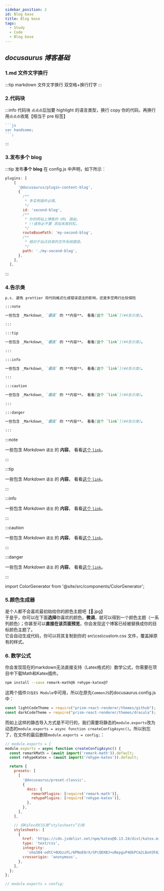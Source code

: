 ```yaml
---
sidebar_position: 2
id: Blog base
title: Blog base
tags:
  - Study
  - Code
  - Blog base
---
```


## _docusaurus 博客基础_

### 1.md 文件文字换行

:::tip markdown 文件文字换行
双空格+换行打字
:::

### 2.代码块

:::info 代码块
`点点点`后加要 highlight 的语言类型，换行 copy 你的代码，再换行用`点点点`收尾【相当于 pre 标签】

````js
```js
var handsome;
```;
````

:::

### 3.发布多个 blog

:::tip 发布**多个 blog**
在 config.js 中声明，如下所示：

```js title="docusaurus.config.js"
plugins: [
    [
      '@docusaurus/plugin-content-blog',
      {
        /**
         * 多实例插件必填。
         */
        id: 'second-blog',
        /**
         * 你的网站上博客的 URL 路由。
         * !!请务必不要 添加末尾斜杠。
         */
        routeBasePath: 'my-second-blog',
        /**
         * 相对于站点目录的文件系统路径。
         */
        path: './my-second-blog',
      },
    ],
  ],
```

:::

### 4.告示类

```markdown
p.s. 避免 prettier 将代码格式化成错误语法的影响，还是多空两行比较保险

:::note

一些包含 _Markdown_ `语法` 的 **内容**。 看看[这个 `link`](#4告示类)。

:::

:::tip

一些包含 _Markdown_ `语法` 的 **内容**。 看看[这个 `link`](#4告示类)。

:::

:::info

一些包含 _Markdown_ `语法` 的 **内容**。 看看[这个 `link`](#4告示类)。

:::

:::caution

一些包含 _Markdown_ `语法` 的 **内容**。 看看[这个 `link`](#4告示类)。

:::

:::danger

一些包含 _Markdown_ `语法` 的 **内容**。 看看[这个 `link`](#4告示类)。

:::
```

:::note

一些包含 _Markdown_ `语法` 的 **内容**。 看看[这个 `link`](#4告示类)。

:::

:::tip

一些包含 _Markdown_ `语法` 的 **内容**。 看看[这个 `link`](#4告示类)。

:::

:::info

一些包含 _Markdown_ `语法` 的 **内容**。 看看[这个 `link`](#4告示类)。

:::

:::caution

一些包含 _Markdown_ `语法` 的 **内容**。 看看[这个 `link`](#4告示类)。

:::

:::danger

一些包含 _Markdown_ `语法` 的 **内容**。 看看[这个 `link`](#4告示类)。

:::

import ColorGenerator from '@site/src/components/ColorGenerator';

### 5.颜色生成器

是个人都不会喜欢最初始给你的颜色主题吧【🐶.jpg】  
于是乎，你可以在下面**选择**你喜欢的颜色，**微调**，就可以得到一个颜色主题（一系列颜色）；你甚至可以**直接在该页面预览**，你会发现这个博客已经被替换成你的目标颜色主题了。  
它会自动生成代码，你可以将其复制到你的 src\css\custom.css 文件，覆盖掉原有的样式。

<ColorGenerator/>

### 6. 数学公式

你会发现现在的markdown无法直接支持（Latex格式的）数学公式，你需要在项目中下载Math和Katex插件。

```bash
npm install --save remark-math@6 rehype-katex@7
```

这两个插件`只在ES Module`中可用，所以在原先`CommonJS`的docusaurus.config.js中：
```js title="docusaurus.config.js"
const lightCodeTheme = require("prism-react-renderer/themes/github");
const darkCodeTheme = require("prism-react-renderer/themes/dracula");
```
而如上这样的静态导入方式是不可行的，我们需要将静态的`module.exports`改为动态的`module.exports = async function createConfigAsync()`。所以别忘了，在文件的最后删除`module.exports = config;`：

```js title="docusaurus.config.js"
// module.exports = {
module.exports = async function createConfigAsync() {
  const remarkMath = (await import('remark-math')).default;
  const rehypeKatex = (await import('rehype-katex')).default;

  return {
    presets: [
      [
        '@docusaurus/preset-classic',
        {
          docs: {
            remarkPlugins: [require('remark-math')],
            rehypePlugins: [require('rehype-katex')],
          },
        },
      ],
    ],

    // 将KaTex的CSS用“stylesheets”引用
    stylesheets: [
      {
        href: 'https://cdn.jsdelivr.net/npm/katex@0.13.24/dist/katex.min.css',
        type: 'text/css',
        integrity:
          'sha384-odtC+0UGzzFL/6PNoE8rX/SPcQDXBJ+uRepguP4QkPCm2LBxH3FA3y+fKSiJ+AmM',
        crossorigin: 'anonymous',
      },
    ],
  };
};

// module.exports = config;
```